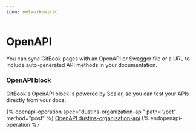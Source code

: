 ```yaml
---
icon: network-wired
---
```


# OpenAPI

You can sync GitBook pages with an OpenAPI or Swagger file or a URL to include auto-generated API methods in your documentation.

### OpenAPI block

GitBook's OpenAPI block is powered by Scalar, so you can test your APIs directly from your docs.

{% openapi-operation spec="dustins-organization-api" path="/pet" method="post" %}
[OpenAPI dustins-organization-api](https://app.gitbook.com/o/BuOFHei8PSfLlVDdKtyc/openapi)
{% endopenapi-operation %}
